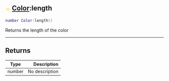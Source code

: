 ## ![shared](.gitbook/assets/shared.png) [Color](./readme/Color/README.md):length

```lua
number Color:length()
```

Returns the length of the color

------
## Returns

| Type   | Description |
| ------ | ----------: |
| number | No description |

